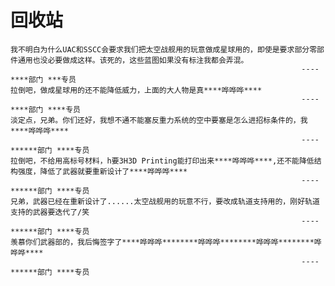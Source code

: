 # 回收站

    我不明白为什么UAC和SSCC会要求我们把太空战舰用的玩意做成星球用的，即使是要求部分零部件通用也没必要做成这样。该死的，这些蓝图如果没有标注我都会弄混。
                                                     				 ----****部门 ***专员
    拉倒吧，做成星球用的还不能降低威力，上面的大人物是真****哗哗哗****
                                                    				 ----****部门 ****专员
    淡定点，兄弟。你们还好，我想不通不能塞反重力系统的空中要塞是怎么进招标条件的，我****哗哗哗****
                                                   					 ----******部门 ****专员
    拉倒吧，不给用高标号材料，h要3H3D Printing能打印出来****哗哗哗****,还不能降低结构强度，降低了武器就要重新设计了****哗哗哗****
                                                   					 ----******部门 ****专员
    兄弟，武器已经在重新设计了......太空战舰用的玩意不行，要改成轨道支持用的，刚好轨道支持的武器要迭代了/笑
                                                   					 ----******部门 ****专员
    羡慕你们武器部的，我后悔签字了****哗哗哗********哗哗哗********哗哗哗********哗哗哗****
                                                   					 ----******部门 ****专员

​
